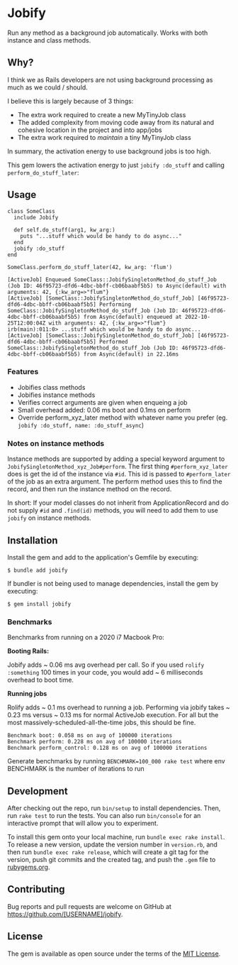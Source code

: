 # Jobify

Run any method as a background job automatically. Works with both instance and class methods.

## Why?
I think we as Rails developers are not using background processing as much as we could / should.

I believe this is largely because of 3 things:

- The extra work required to create a new MyTinyJob class
- The added complexity from moving code away from its natural and cohesive location in the project and into app/jobs
- The extra work required to _maintain_ a tiny MyTinyJob class

In summary, the activation energy to use background jobs is too high.

This gem lowers the activation energy to just `jobify :do_stuff` and calling `perform_do_stuff_later`: 

## Usage
```
class SomeClass
  include Jobify
  
  def self.do_stuff(arg1, kw_arg:) 
    puts "...stuff which would be handy to do async..."
  end
  jobify :do_stuff
end

SomeClass.perform_do_stuff_later(42, kw_arg: 'flum')

[ActiveJob] Enqueued SomeClass::JobifySingletonMethod_do_stuff_Job (Job ID: 46f95723-dfd6-4dbc-bbff-cb06baabf5b5) to Async(default) with arguments: 42, {:kw_arg=>"flum"}
[ActiveJob] [SomeClass::JobifySingletonMethod_do_stuff_Job] [46f95723-dfd6-4dbc-bbff-cb06baabf5b5] Performing SomeClass::JobifySingletonMethod_do_stuff_Job (Job ID: 46f95723-dfd6-4dbc-bbff-cb06baabf5b5) from Async(default) enqueued at 2022-10-25T12:00:04Z with arguments: 42, {:kw_arg=>"flum"}
irb(main):011:0> ...stuff which would be handy to do async...
[ActiveJob] [SomeClass::JobifySingletonMethod_do_stuff_Job] [46f95723-dfd6-4dbc-bbff-cb06baabf5b5] Performed SomeClass::JobifySingletonMethod_do_stuff_Job (Job ID: 46f95723-dfd6-4dbc-bbff-cb06baabf5b5) from Async(default) in 22.16ms
```

### Features
- Jobifies class methods
- Jobifies instance methods
- Verifies correct arguments are given when enqueing a job 
- Small overhead added: 0.06 ms boot and 0.1ms on perform 
- Override perform_xyz_later method with whatever name you prefer (eg. `jobify :do_stuff, name: :do_stuff_async`) 

### Notes on instance methods
Instance methods are supported by adding a special keyword argument to `JobifySingletonMethod_xyz_Job#perform`. 
The first thing `#perform_xyz_later` does is get the id of the instance via `#id`.
This id is passed to `#perform_later` of the job as an extra argument. The perform method uses this to find the record, 
and then run the instance method on the record.

In short: If your model classes do not inherit from ApplicationRecord and do not supply `#id` and `.find(id)` methods, 
you will need to add them to use `jobify` on instance methods.

## Installation

Install the gem and add to the application's Gemfile by executing:

    $ bundle add jobify

If bundler is not being used to manage dependencies, install the gem by executing:

    $ gem install jobify

### Benchmarks
Benchmarks from running on a 2020 i7 Macbook Pro:

**Booting Rails:**

Jobify adds ~ 0.06 ms avg overhead per call. So if you used `rolify :something` 100 times in your code, you would add ~ 6 milliseconds overhead to boot time.

**Running jobs**

Rolify adds ~ 0.1 ms overhead to running a job. Performing via jobify takes ~ 0.23 ms versus ~ 0.13 ms for normal ActiveJob execution.
For all but the most massively-scheduled-all-the-time jobs, this should be fine.

```
Benchmark boot: 0.058 ms on avg of 100000 iterations
Benchmark perform: 0.228 ms on avg of 100000 iterations
Benchmark perform_control: 0.128 ms on avg of 100000 iterations
```

Generate benchmarks by running `BENCHMARK=100_000 rake test` where env BENCHMARK is the number of iterations to run

## Development

After checking out the repo, run `bin/setup` to install dependencies. Then, run `rake test` to run the tests. You can also run `bin/console` for an interactive prompt that will allow you to experiment.

To install this gem onto your local machine, run `bundle exec rake install`. To release a new version, update the version number in `version.rb`, and then run `bundle exec rake release`, which will create a git tag for the version, push git commits and the created tag, and push the `.gem` file to [rubygems.org](https://rubygems.org).

## Contributing

Bug reports and pull requests are welcome on GitHub at https://github.com/[USERNAME]/jobify.

## License

The gem is available as open source under the terms of the [MIT License](https://opensource.org/licenses/MIT).
